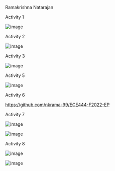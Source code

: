 Ramakrishna Natarajan

Activity 1

![image](https://user-images.githubusercontent.com/55057578/190285520-f01440e0-7070-4f25-9584-f8a92b6adff1.png)


Activity 2

![image](https://user-images.githubusercontent.com/55057578/190286204-ff4b2cfb-c8f6-4ffa-809d-d07551d499a3.png)


Activity 3

![image](https://user-images.githubusercontent.com/55057578/190287484-b0bf73fa-7017-4c5e-9aef-12c3a4dc44d7.png)


Activity 5

![image](https://user-images.githubusercontent.com/55057578/190308055-5452d829-507e-4635-be50-72f1693551fb.png)


Activity 6

https://github.com/nkrama-99/ECE444-F2022-EP


Activity 7

![image](https://user-images.githubusercontent.com/55057578/190298370-6c482e98-731b-445f-9ce0-15eae34fdd41.png)

![image](https://user-images.githubusercontent.com/55057578/190298425-19f13504-545d-40c7-8d65-a8b824ba269d.png)


Activity 8

![image](https://user-images.githubusercontent.com/55057578/190300231-e306a2b6-73a0-4de4-b27b-fe86800c15df.png)

![image](https://user-images.githubusercontent.com/55057578/190300270-da188b56-38a9-4567-a0ab-a9dc27f23245.png)

